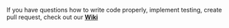 If you have questions how to write code properly, implement testing, create pull request, check out our [**Wiki**](https://github.com/korovkinand/surebet/wiki)
